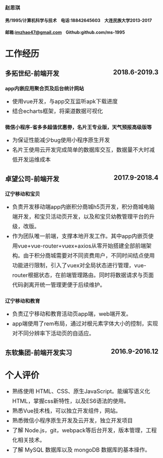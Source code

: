 ### 赵思琪
#### 男/1995/计算机科学与技术&nbsp;&nbsp;&nbsp;&nbsp;电话:18842645603&nbsp;&nbsp;&nbsp;&nbsp;大连民族大学2013-2017
#### 邮箱:imzhao47@gmail.com&nbsp;&nbsp;&nbsp;&nbsp;Github:github.com/ms-1995

# 工作经历

## 多拓世纪-前端开发<span style="float:right">2018.6-2019.3</span>

### app内嵌应用聚合页及后台统计网站

* 使用vue开发，与app交互监听apk下载进度
* 结合echarts框架，将渠道数据可视化

### 微信小程序-省多多超值优惠劵，名片王专业版，天气预报高级版等

* 为保证性能减少bug使用小程序原生开发
* 名片王使用云开发完成简单的数据库交互，数据量不大时减低开发运维成本

## 卓望公司-前端开发<span style="float:right">2017.9-2018.4</span>

### 辽宁移动和宝贝

* 负责开发移动端app内嵌积分商城h5页开发，积分商城电脑端开发，和宝贝活动页开发，以及和宝贝幼教管理平台的升级，改版。
* 作为团队唯一前端，支撑本地开发工作。其中app内嵌页使用vue+vue-router+vuex+axios从零开始搭建全部前端架构。由于积分商城需要对不同资费用户，不同时间结点使用功能进行限制，引入了vuex对全局状态进行管理，vue-router根据状态，在前端管理路由。同时将数据请求与页面代码剥离开统一管理更便于后续维护。

### 辽宁移动和教育

* 负责辽宁移动和教育活动页app端，web端开发。
* app端使用了rem布局，通过对根元素字体大小的控制，实现对不同分辨率下活动页的自适应。

## 东软集团-前端开发实习<span style="float:right">2016.9-2016.12</span>

# 个人评价

* 熟练使用 HTML、CSS、原生JavaScript。能编写语义化HTML，掌握css新特性，以及ES6语法的使用。
* 熟悉Vue技术栈，可以独立开发组件，网站。
* 熟悉微信小程序原生开发及云开发，独立开发项目
* 了解 Node.js，git，webpack等后台开发，版本管理，工程化相关技术。
* 了解 MySQL 数据库以及 mongoDB 数据库的基本操作。

<style>
h4 p {
  margin: 0!important;
}
li {
  line-height: 32px;
  font-size: 18px;
}
</style>
